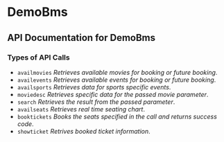 # DemoBms

## API Documentation for DemoBms

### Types of API Calls
* `availmovies` _Retrieves available movies for booking or future booking_.
* `availevents` _Retrieves available events for booking or future booking_.
* `availsports` _Retrieves data for sports specific events_.
* `moviedesc` _Retrieves specific data for the passed movie parameter_.
* `search`  _Retrieves the result from the passed parameter_.
* `availseats`   _Retrieves real time seating chart_.
* `booktickets` _Books the seats specified in the call and returns success code_.
* `showticket` _Retrives booked ticket information_.
